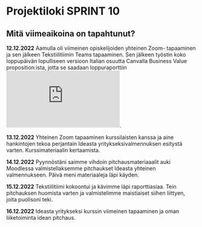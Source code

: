 # Projektiloki SPRINT 10

## Mitä viimeaikoina on tapahtunut? 

**12.12.2022** Aamulla oli viimeinen opiskelijoiden yhteinen Zoom- tapaaminen ja sen jälkeen Tekstiilitiimin Teams tapaaminen. Sen jälkeen työstin koko loppupäivän lopulliseen versioon Italian osuutta Canvalla Business Value proposition:ista, jotta se saadaan loppuraporttiin ![Business value proposition, Italy](https://gitlab.labranet.jamk.fi/service-design/supercalifragilisticexpialidocious/-/blob/master/Kuvat/Canva12.12Lopullinen.pdf).   

**13.12.2022**   Yhteinen Zoom tapaaminen kurssilaisten kanssa ja aine hankintojen tekoa perjantain Ideasta yritykseksivalmennuksen esitystä varten. Kurssimateriaalin kertaamista.

**14.12.2022**   Pyynnöstäni saimme vihdoin pitchausmateriaaalit auki Moodlessa valmistellaksemme pitchaukset Ideasta yhteinen valmennukseen. Päivä meni materiaaleja läpi käyden.

**15.12.2022**   Tekstiilitiimi kokoontui ja kävimme läpi raporttiasiaa. Tein pitchauksen huomista varten ja valmistelimme maistiaiset siihen liittyen, joita puolisoni teki.

**16.12.2022**   Ideasta yritykseksi kurssin viimeinen tapaaminen ja oman liiketoiminta idean pitchaus.

